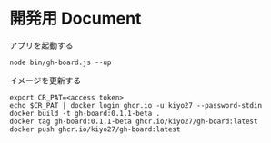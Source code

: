 # 開発用 Document

アプリを起動する

```
node bin/gh-board.js --up
```

イメージを更新する

```
export CR_PAT=<access token>
echo $CR_PAT | docker login ghcr.io -u kiyo27 --password-stdin
docker build -t gh-board:0.1.1-beta .
docker tag gh-board:0.1.1-beta ghcr.io/kiyo27/gh-board:latest
docker push ghcr.io/kiyo27/gh-board:latest
```

